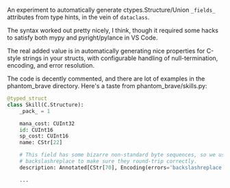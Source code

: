 An experiment to automatically generate ctypes.Structure/Union `_fields_` attributes from type hints, in the vein of `dataclass`.

The syntax worked out pretty nicely, I think, though it required some hacks to satisfy both mypy and pyright/pylance in VS Code.

The real added value is in automatically generating nice properties for C-style strings in your structs, with configurable handling of null-termination, encoding, and error resolution.

The code is decently commented, and there are lot of examples in the phantom_brave directory. Here's a taste from phantom_brave/skills.py:

```python
@typed_struct
class Skill(C.Structure):
    _pack_ = 1

    mana_cost: CUInt32
    id: CUInt16
    sp_cost: CUInt16
    name: CStr[22]

    # This field has some bizarre non-standard byte sequences, so we use
    # backslashreplace to make sure they round-trip correctly.
    description: Annotated[CStr[70], Encoding(errors='backslashreplace')]

    ...
```
